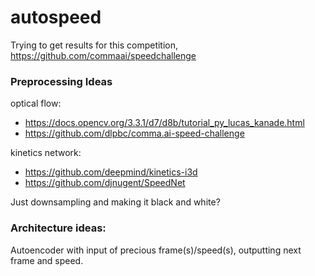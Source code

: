 # autospeed
Trying to get results for this competition, https://github.com/commaai/speedchallenge


### Preprocessing Ideas
optical flow:
- https://docs.opencv.org/3.3.1/d7/d8b/tutorial_py_lucas_kanade.html
- https://github.com/dlpbc/comma.ai-speed-challenge

kinetics network:
- https://github.com/deepmind/kinetics-i3d
- https://github.com/djnugent/SpeedNet

Just downsampling and making it black and white? 

### Architecture ideas:
Autoencoder with input of precious frame(s)/speed(s), outputting next frame and speed.
